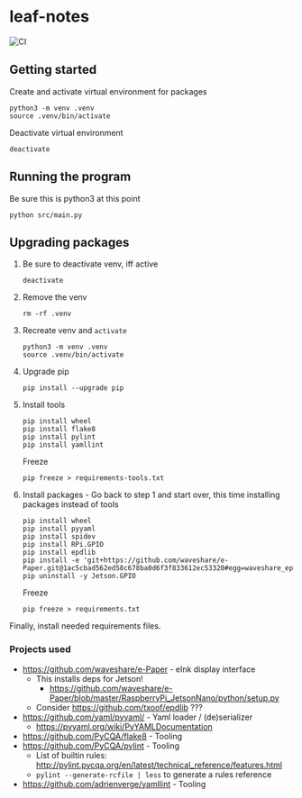 # leaf-notes

![CI](https://github.com/rasmuslp/leaf-notes/workflows/CI/badge.svg)

## Getting started
Create and activate virtual environment for packages
```
python3 -m venv .venv
source .venv/bin/activate
```

Deactivate virtual environment
```
deactivate
```

## Running the program
Be sure this is python3 at this point
```
python src/main.py
```

## Upgrading packages
1. Be sure to deactivate venv, iff active
    ```
    deactivate
    ```
2. Remove the venv
    ```
    rm -rf .venv
    ```
3. Recreate venv and `activate`
    ```
    python3 -m venv .venv
    source .venv/bin/activate
    ```
4. Upgrade pip
    ```
    pip install --upgrade pip
    ```
4. Install tools
    ```
    pip install wheel
    pip install flake8
    pip install pylint
    pip install yamllint
    ```
    Freeze
    ```
    pip freeze > requirements-tools.txt
    ```
5. Install packages - Go back to step 1 and start over, this time installing packages instead of tools
    ```
    pip install wheel
    pip install pyyaml
    pip install spidev
    pip install RPi.GPIO
    pip install epdlib
    pip install -e 'git+https://github.com/waveshare/e-Paper.git@1ac5cbad562ed58c678ba0d6f3f833612ec53320#egg=waveshare_epd&subdirectory=RaspberryPi_JetsonNano/python'
    pip uninstall -y Jetson.GPIO
    ```
    Freeze
    ```
    pip freeze > requirements.txt
    ```

Finally, install needed requirements files.

### Projects used
* https://github.com/waveshare/e-Paper - eInk display interface
    * This installs deps for Jetson!
        * https://github.com/waveshare/e-Paper/blob/master/RaspberryPi_JetsonNano/python/setup.py
    * Consider https://github.com/txoof/epdlib ???
* https://github.com/yaml/pyyaml/ - Yaml loader / (de)serializer
    * https://pyyaml.org/wiki/PyYAMLDocumentation
* https://github.com/PyCQA/flake8 - Tooling
* https://github.com/PyCQA/pylint - Tooling
    * List of builtin rules: http://pylint.pycqa.org/en/latest/technical_reference/features.html
    * `pylint --generate-rcfile | less` to generate a rules reference
* https://github.com/adrienverge/yamllint - Tooling

